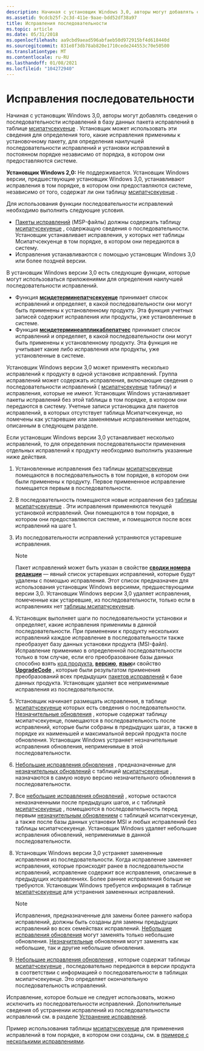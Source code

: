 ```yaml
---
description: Начиная с установщик Windows 3,0, авторы могут добавлять сведения о последовательности исправлений в базу данных пакета исправлений в таблице Мсипатчсекуенце.
ms.assetid: 9cdcb25f-2c3d-411e-9aae-bdd52df38a97
title: Исправления последовательности
ms.topic: article
ms.date: 05/31/2018
ms.openlocfilehash: aa9cbd9aead596abfaeb50d972915bf4d618440d
ms.sourcegitcommit: 831e8f3db78ab820e1710cede244553c70e50500
ms.translationtype: MT
ms.contentlocale: ru-RU
ms.lasthandoff: 01/08/2021
ms.locfileid: "104272940"
---
```

# <a name="sequencing-patches"></a>Исправления последовательности

Начиная с установщик Windows 3,0, авторы могут добавлять сведения о последовательности исправлений в базу данных пакета исправлений в таблице [мсипатчсекуенце](msipatchsequence-table.md) . Установщик может использовать эти сведения для определения того, какие исправления применимы к установочному пакету, для определения наилучшей последовательности исправлений и установки исправлений в постоянном порядке независимо от порядка, в котором они предоставляются системе.

**Установщик Windows 2,0:** Не поддерживается. Установщик Windows версии, предшествующие установщик Windows 3,0, устанавливают исправления в том порядке, в котором они предоставляются системе, независимо от того, содержат ли они таблицу [мсипатчсекуенце](msipatchsequence-table.md) .

Для использования функции последовательности исправлений необходимо выполнить следующие условия.

-   [Пакеты исправлений](patch-packages.md) (MSP-файлы) должны содержать таблицу [мсипатчсекуенце](msipatchsequence-table.md) , содержащую сведения о последовательности. Установщик устанавливает исправления, у которых нет таблицы Мсипатчсекуенце в том порядке, в котором они передаются в систему.
-   Исправления устанавливаются с помощью установщик Windows 3,0 или более поздней версии.

В установщик Windows версии 3,0 есть следующие функции, которые могут использоваться приложениями для определения наилучшей последовательности исправлений.

-   Функция [**мсидетерминепатчсекуенце**](/windows/desktop/api/Msi/nf-msi-msideterminepatchsequencea) принимает список исправлений и определяет, в какой последовательности они могут быть применены к установленному продукту. Эта функция учетных записей содержит исправления или продукты, уже установленные в системе.
-   Функция [**мсидетерминеаппликаблепатчес**](/windows/desktop/api/Msi/nf-msi-msidetermineapplicablepatchesa) принимает список исправлений и определяет, в какой последовательности они могут быть применены к установленному продукту. Эта функция не учитывает какие либо исправления или продукты, уже установленные в системе.

Установщик Windows версии 3,0 может применять несколько исправлений к продукту в одной установке исправлений. Группа исправлений может содержать исправления, включающие сведения о последовательности исправлений ( [мсипатчсекуенце](msipatchsequence-table.md) таблицу) и исправления, которые не имеют. Установщик Windows устанавливает пакеты исправлений без этой таблицы в том порядке, в котором они передаются в систему. Учетные записи установщика для пакетов исправлений, в которых отсутствует таблица Мсипатчсекуенце, но помечены как устаревшие или заменяемые исправлениями методом, описанным в следующем разделе.

Если установщик Windows версии 3,0 устанавливает несколько исправлений, то для определения последовательности применения отдельных исправлений к продукту необходимо выполнить указанные ниже действия.

1.  Установленные исправления без таблицы [мсипатчсекуенце](msipatchsequence-table.md) помещаются в последовательность в том порядке, в котором они были применены к продукту. Первое примененное исправление помещается первым в последовательности.
2.  В последовательность помещаются новые исправления без [таблицы мсипатчсекуенце](msipatchsequence-table.md) . Эти исправления применяются текущей установкой исправлений. Они помещаются в том порядке, в котором они предоставляются системе, и помещаются после всех исправлений на шаге 1.
3.  Из последовательности исправлений устраняются устаревшие исправления.
    > [!Note]  
    > Пакет исправлений может быть указан в свойстве [**сводки номера редакции**](revision-number-summary.md) — явный список устаревших исправлений, которые будут удалены с помощью исправления. Этот список предназначен для использования установщик Windows версиями, предшествующими версии 3,0. Установщик Windows версии 3,0 удаляет исправления, помеченные как устаревшие, из последовательности, только если в исправлениях нет [таблицы мсипатчсекуенце](msipatchsequence-table.md).

     

4.  Установщик выполняет шаги по последовательности установки и определяет, какие исправления применимы в данной последовательности. При применении к продукту нескольких исправлений каждое исправление в последовательности также преобразует базу данных установки продукта (MSI-файл). Исправление применимо в определенной последовательности только в том случае, если его преобразование базы данных способно взять [код продукта](product-codes.md), [**версию**](productversion.md), [**язык**](productlanguage.md)и свойство [**UpgradeCode**](upgradecode.md) , которые были результатом применения преобразований всех предыдущих [пакетов исправлений](patch-packages.md) к базе данных продукта. Установщик удаляет все неприменимые исправления из последовательности.
5.  Установщик начинает размещать исправления, в таблице [мсипатчсекуенце](msipatchsequence-table.md) которых есть сведения о последовательности. [Незначительные обновления](minor-upgrades.md) , которые содержат таблицу мсипатчсекуенце, помещаются в последовательность после исправлений, которые были собраны в предыдущих шагах, а также в порядке их наименьшей и максимальной версий продукта после обновления. Установщик Windows устраняет незначительные исправления обновления, неприменимые в этой последовательности.
6.  [Небольшие исправления обновления](small-updates.md) , предназначенные для [незначительных обновлений](minor-upgrades.md) с таблицей [мсипатчсекуенце](msipatchsequence-table.md) , назначаются в самую новую версию незначительного обновления в последовательности.
7.  Все [небольшие исправления обновлений](small-updates.md) , которые остаются неназначенными после предыдущих шагов, и с таблицей [мсипатчсекуенце](msipatchsequence-table.md) , помещаются в последовательность перед первым [незначительным обновлением](minor-upgrades.md) с таблицей мсипатчсекуенце, а также после базы данных установки MSI и любых исправлений без таблицы мсипатчсекуенце. Установщик Windows удаляет небольшие исправления обновлений, неприменимые в данной последовательности.
8.  Установщик Windows версии 3,0 устраняет замененные исправления из последовательности. Когда исправление заменяет исправления, которые происходят ранее в последовательности исправлений, исправление содержит все исправления, описанные в предыдущих исправлениях. Более ранние исправления больше не требуются. Установщик Windows требуется информация в таблице [мсипатчсекуенце](msipatchsequence-table.md) для устранения замененных исправлений.
    > [!Note]  
    > Исправления, предназначенные для замены более раннего набора исправлений, должны быть созданы для замены предыдущих исправлений во всех семействах исправлений. [Небольшие исправления обновления](small-updates.md) могут заменять только небольшие обновления. [Незначительные](minor-upgrades.md) обновления могут заменять как небольшие, так и другие небольшие обновления.

     

9.  [Небольшие исправления обновления](small-updates.md) , которые содержат таблицы [мсипатчсекуенце](msipatchsequence-table.md) , последовательно передаются в версии продукта в соответствии с информацией о последовательности в таблицах мсипатчсекуенце. Это определяет окончательную последовательность исправлений.

Исправление, которое больше не следует использовать, можно исключить из последовательности исправлений. Дополнительные сведения об устранении исправлений из последовательности исправлений см. в разделе [Устранение исправлений](eliminating-patches.md).

Пример использования таблицы [мсипатчсекуенце](msipatchsequence-table.md) для применения исправлений в том порядке, в котором они созданы, см. в [примере с несколькими исправлениями](multiple-patching-example.md).

 

 



